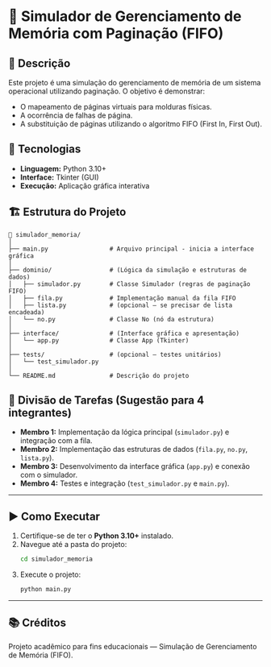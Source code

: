 # 🧠 Simulador de Gerenciamento de Memória com Paginação (FIFO)

## 📌 Descrição

Este projeto é uma simulação do gerenciamento de memória de um sistema operacional utilizando paginação.
O objetivo é demonstrar:

- O mapeamento de páginas virtuais para molduras físicas.
- A ocorrência de falhas de página.
- A substituição de páginas utilizando o algoritmo FIFO (First In, First Out).

## 🧰 Tecnologias

- **Linguagem:** Python 3.10+
- **Interface:** Tkinter (GUI)
- **Execução:** Aplicação gráfica interativa

## 🏗 Estrutura do Projeto

```
📁 simulador_memoria/
│
├── main.py                 # Arquivo principal - inicia a interface gráfica
│
├── dominio/                # (Lógica da simulação e estruturas de dados)
│   ├── simulador.py        # Classe Simulador (regras de paginação FIFO)
│   ├── fila.py             # Implementação manual da fila FIFO
│   ├── lista.py            # (opcional — se precisar de lista encadeada)
│   └── no.py               # Classe No (nó da estrutura)
│
├── interface/              # (Interface gráfica e apresentação)
│   └── app.py              # Classe App (Tkinter)
│
├── tests/                  # (opcional — testes unitários)
│   └── test_simulador.py
│
└── README.md               # Descrição do projeto
```

## 👥 Divisão de Tarefas (Sugestão para 4 integrantes)

- **Membro 1:** Implementação da lógica principal (`simulador.py`) e integração com a fila.
- **Membro 2:** Implementação das estruturas de dados (`fila.py`, `no.py`, `lista.py`).
- **Membro 3:** Desenvolvimento da interface gráfica (`app.py`) e conexão com o simulador.
- **Membro 4:** Testes e integração (`test_simulador.py` e `main.py`).

---

## ▶️ Como Executar

1. Certifique-se de ter o **Python 3.10+** instalado.
2. Navegue até a pasta do projeto:
   ```bash
   cd simulador_memoria
   ```
3. Execute o projeto:
   ```bash
   python main.py
   ```

---

## 📚 Créditos

Projeto acadêmico para fins educacionais — Simulação de Gerenciamento de Memória (FIFO).
